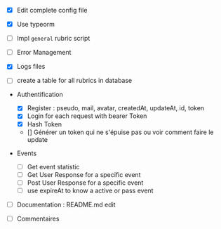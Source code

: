 - [X] Edit complete config file

- [X] Use typeorm

- [ ] Impl `general` rubric script

- [ ] Error Management

- [X] Logs files

- [ ] create a table for all rubrics in database 

- Authentification
    - [X] Register : pseudo, mail, avatar,  createdAt, updateAt, id, token
    - [X] Login for each request with bearer Token
    - [X] Hash Token
    - [] Générer un token qui ne s'épuise pas ou voir comment faire le update   
  
- Events
    - [ ] Get event statistic
    - [ ] Get User Response for a specific event
    - [ ] Post User Response for a specific event
    - [ ] use expireAt to know a active or pass event

- [ ] Documentation : README.md edit
  
- [ ] Commentaires
